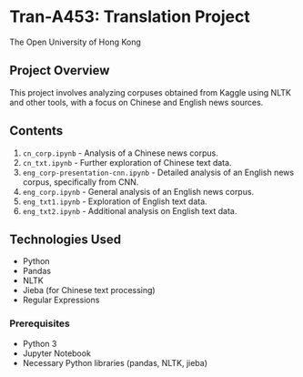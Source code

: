 # Tran-A453: Translation Project
The Open University of Hong Kong

## Project Overview
This project involves analyzing corpuses obtained from Kaggle using NLTK and other tools, with a focus on Chinese and English news sources.

## Contents
1. `cn_corp.ipynb` - Analysis of a Chinese news corpus. 
2. `cn_txt.ipynb` - Further exploration of Chinese text data. 
3. `eng_corp-presentation-cnn.ipynb` - Detailed analysis of an English news corpus, specifically from CNN. 
4. `eng_corp.ipynb` - General analysis of an English news corpus. 
5. `eng_txt1.ipynb` - Exploration of English text data. 
6. `eng_txt2.ipynb` - Additional analysis on English text data. 

## Technologies Used
- Python
- Pandas
- NLTK
- Jieba (for Chinese text processing)
- Regular Expressions

### Prerequisites
- Python 3
- Jupyter Notebook
- Necessary Python libraries (pandas, NLTK, jieba)
